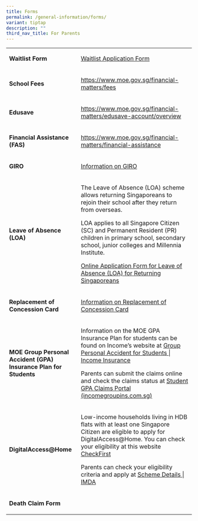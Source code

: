 ```yaml
---
title: Forms
permalink: /general-information/forms/
variant: tiptap
description: ""
third_nav_title: For Parents
---
```

<table style="minWidth: 50px">
<colgroup>
<col>
<col>
</colgroup>
<tbody>
<tr>
<td rowspan="1" colspan="1">
<p><strong>Waitlist Form</strong>
</p>
</td>
<td rowspan="1" colspan="1">
<p><a href="/files/Forms/Waitlist_Application_Form.pdf" rel="noopener noreferrer nofollow" target="_blank">Waitlist Application Form</a>
</p>
</td>
</tr>
<tr>
<td rowspan="1" colspan="1">
<p><strong>School Fees</strong>
</p>
</td>
<td rowspan="1" colspan="1">
<p><a href="https://www.moe.gov.sg/financial-matters/fees" rel="noopener noreferrer nofollow" target="_blank">https://www.moe.gov.sg/financial-matters/fees</a>
</p>
</td>
</tr>
<tr>
<td rowspan="1" colspan="1">
<p><strong>Edusave</strong>
</p>
</td>
<td rowspan="1" colspan="1">
<p><a href="https://www.moe.gov.sg/financial-matters/edusave-account/overview" rel="noopener noreferrer nofollow" target="_blank">https://www.moe.gov.sg/financial-matters/edusave-account/overview</a>
</p>
</td>
</tr>
<tr>
<td rowspan="1" colspan="1">
<p><strong>Financial Assistance (FAS)</strong>
</p>
</td>
<td rowspan="1" colspan="1">
<p><a href="https://www.moe.gov.sg/financial-matters/financial-assistance" rel="noopener noreferrer nofollow" target="_blank">https://www.moe.gov.sg/financial-matters/financial-assistance</a>
</p>
</td>
</tr>
<tr>
<td rowspan="1" colspan="1">
<p><strong>GIRO</strong>
</p>
</td>
<td rowspan="1" colspan="1">
<p><a href="/files/Forms/Information on GIRO.pdf" rel="noopener noreferrer nofollow" target="_blank">Information on GIRO</a>
</p>
</td>
</tr>
<tr>
<td rowspan="1" colspan="1">
<p><strong>Leave of Absence (LOA)</strong>
</p>
</td>
<td rowspan="1" colspan="1">
<p>The Leave of Absence (LOA) scheme allows returning Singaporeans to rejoin
their school after they return from overseas.</p>
<p>LOA applies to all Singapore Citizen (SC) and Permanent Resident (PR)
children in primary school, secondary school, junior colleges and Millennia
Institute.</p>
<p></p>
<p><a href="https://form.gov.sg/60c16dbf08be5f0012bbaf06" rel="noopener noreferrer nofollow" target="_blank">Online Application Form for Leave of Absence (LOA) for Returning Singaporeans</a>
</p>
</td>
</tr>
<tr>
<td rowspan="1" colspan="1">
<p><strong>Replacement of Concession Card</strong>
</p>
</td>
<td rowspan="1" colspan="1">
<p><a href="/files/Forms/Replacement_of_concession_card.pdf" rel="noopener noreferrer nofollow" target="_blank">Information on Replacement of Concession Card</a>
</p>
</td>
</tr>
<tr>
<td rowspan="1" colspan="1">
<p><strong>MOE Group Personal Accident (GPA) Insurance Plan for Students</strong>
</p>
</td>
<td rowspan="1" colspan="1">
<p>Information on the MOE GPA Insurance Plan for students can be found on
Income’s website at <a href="https://www.income.com.sg/group-insurance-for-schools-and-centres-and-moe/group-personal-accident-for-students" rel="noopener noreferrer nofollow" target="_blank">Group Personal Accident for Students | Income Insurance</a>
</p>
<p></p>
<p>Parents can submit the claims online and check the claims status at
<a href="https://studentgpa.incomegroupins.com.sg/" rel="noopener noreferrer nofollow" target="_blank">Student GPA Claims Portal (incomegroupins.com.sg)</a>
</p>
</td>
</tr>
<tr>
<td rowspan="1" colspan="1">
<p><strong>DigitalAccess@Home</strong>
</p>
</td>
<td rowspan="1" colspan="1">
<p>Low-income households living in HDB flats with at least one Singapore
Citizen are eligible to apply for DigitalAccess@Home. You can check your
eligibility at this website <a href="https://www.checkfirst.gov.sg/c/878a2114-fc8a-496b-aa27-0dc3274da796" rel="noopener noreferrer nofollow" target="_blank">CheckFirst</a>
</p>
<p>Parents can check your eligibility criteria and apply at <a href="https://www.imda.gov.sg/how-we-can-help/digital-access-at-home/scheme-details#ef97571b-3546-4a23-83a1-2815b62d1cfc" rel="noopener noreferrer nofollow" target="_blank">Scheme Details | IMDA</a>
</p>
</td>
</tr>
<tr>
<td rowspan="1" colspan="1">
<p><strong>Death Claim Form</strong>
</p>
</td>
<td rowspan="1" colspan="1">
<p></p>
</td>
</tr>
</tbody>
</table>
<p></p>